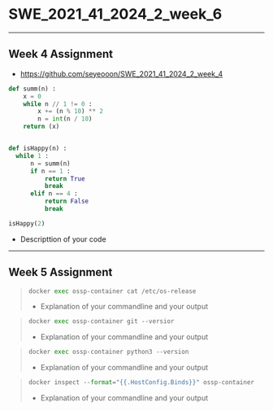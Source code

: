 # SWE_2021_41_2024_2_week_6
---
## Week 4 Assignment
 * https://github.com/seyeooon/SWE_2021_41_2024_2_week_4

```python
def summ(n) :
    x = 0
    while n // 1 != 0 :
        x += (n % 10) ** 2
        n = int(n / 10)
    return (x)


def isHappy(n) :
  while 1 :
      n = summ(n)
      if n == 1 :
          return True
          break
      elif n == 4 :
          return False
          break

isHappy(2)
```
 * Descripttion of your code

---
## Week 5 Assignment
>```python
>docker exec ossp-container cat /etc/os-release
>```
> * Explanation of your commandline and your output

>```python
>docker exec ossp-container git --versior
>```
> * Explanation of your commandline and your output

>```python
>docker exec ossp-container python3 --version
>```
> * Explanation of your commandline and your output

>```python
>docker inspect --format="{{.HostConfig.Binds}}" ossp-container
>```
> * Explanation of your commandline and your output
